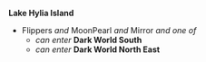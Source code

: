 ﻿**Lake Hylia Island**

- Flippers *and* MoonPearl *and* Mirror *and one of*
  - *can enter* **Dark World South**
  - *can enter* **Dark World North East**
